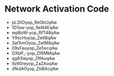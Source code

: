 # Network Activation Code
* pL2lIOyop_Re0bUqAw
* 1D1aw-yop_ReN4EqAw
* wpBoW-yop_RfT48qAw
* Y9scHuyop_ZetI8qAw
* 3afXmOyop_ZetM8qAw
* 09xFeuyop_Ze5ecqAw
* GXbP_-yop_Zf6MMqAw
* qg93ieyop_ZffAoqAw
* 9z60reyop_ZaZAoqAw
* dfkdAOyop_ZbBAcqAw